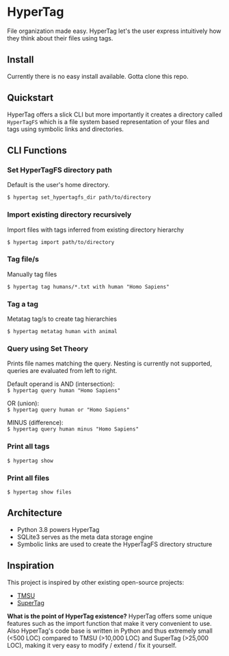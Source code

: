 # HyperTag

File organization made easy. HyperTag let's the user express intuitively how they think about their files using tags.

## Install
Currently there is no easy install available. Gotta clone this repo.

## Quickstart
HyperTag offers a slick CLI but more importantly it creates a directory called ```HyperTagFS``` which is a file system based representation of your files and tags using symbolic links and directories.

## CLI Functions

### Set HyperTagFS directory path
Default is the user's home directory.

```$ hypertag set_hypertagfs_dir path/to/directory```

### Import existing directory recursively
Import files with tags inferred from existing directory hierarchy

```$ hypertag import path/to/directory```

### Tag file/s
Manually tag files

```$ hypertag tag humans/*.txt with human "Homo Sapiens"```

### Tag a tag
Metatag tag/s to create tag hierarchies

```$ hypertag metatag human with animal```

### Query using Set Theory
Prints file names matching the query. Nesting is currently not supported, queries are evaluated from left to right.

Default operand is AND (intersection): <br>
```$ hypertag query human "Homo Sapiens"```

OR (union): <br>
```$ hypertag query human or "Homo Sapiens"```

MINUS (difference): <br>
```$ hypertag query human minus "Homo Sapiens"```

### Print all tags

```$ hypertag show```

### Print all files

```$ hypertag show files```

## Architecture
- Python 3.8 powers HyperTag
- SQLite3 serves as the meta data storage engine
- Symbolic links are used to create the HyperTagFS directory structure

## Inspiration
This project is inspired by other existing open-source projects:
- [TMSU](https://github.com/oniony/TMSU)
- [SuperTag](https://github.com/amoffat/supertag)

**What is the point of HyperTag existence?** HyperTag offers some unique features such as the import function that make it very convenient to use. Also HyperTag's code base is written in Python and thus extremely small (<500 LOC) compared to TMSU (>10,000 LOC) and SuperTag (>25,000 LOC), making it very easy to modify / extend / fix it yourself.
